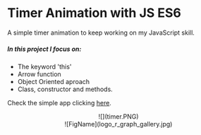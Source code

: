 # Timer Animation with JS ES6

A simple timer animation to keep working on my JavaScript skill.

##### In this project I focus on:
* The keyword 'this'
* Arrow function
* Object Oriented aproach
* Class, constructor and methods.

Check the simple app clicking [here](https://richardbmk.github.io/timerAnimation/).

<center>
![](timer.PNG)
</center>


<center>
![FigName](logo_r_graph_gallery.jpg)
</center>
